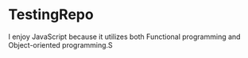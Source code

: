 # TestingRepo

I enjoy JavaScript because it utilizes both Functional programming and Object-oriented programming.S
